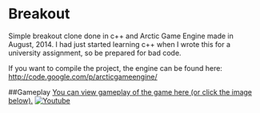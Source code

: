 Breakout
========

Simple breakout clone done in c++ and Arctic Game Engine made in August, 2014. I had just started learning c++ when I wrote this for a university assignment, so be prepared for bad code.

If you want to compile the project, the engine can be found here:
http://code.google.com/p/arcticgameengine/

##Gameplay
[You can view gameplay of the game here (or click the image below).](http://www.youtube.com/watch?v=b5yKQI0hT48)
[![Youtube](http://img.youtube.com/vi/b5yKQI0hT48/0.jpg)](http://www.youtube.com/watch?v=b5yKQI0hT48)
